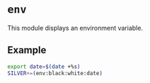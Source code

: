# `env`
This module displays an environment variable.

## Example
```sh
export date=$(date +%s)
SILVER+=(env:black:white:date)
```
